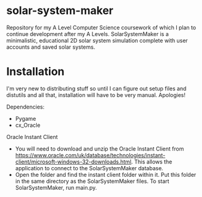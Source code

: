 # solar-system-maker
Repository for my A Level Computer Science coursework of which I plan to continue development after my A Levels. SolarSystemMaker is a minimalistic, educational 2D solar system simulation complete with user accounts and saved solar systems.

# Installation
I'm very new to distributing stuff so until I can figure out setup files and distutils and all that, installation will have to be very manual. Apologies! 

Dependencies:
- Pygame
- cx_Oracle

Oracle Instant Client
- You will need to download and unzip the Oracle Instant Client from https://www.oracle.com/uk/database/technologies/instant-client/microsoft-windows-32-downloads.html. This allows the application to connect to the SolarSystemMaker database. 
- Open the folder and find the instant client folder within it. Put this folder in the same directory as the SolarSystemMaker files. To start SolarSystemMaker, run main.py.
